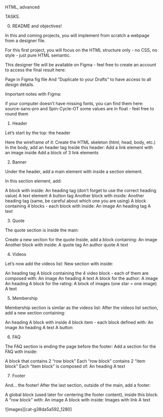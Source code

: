 HTML, advanced

TASKS.

0. README and objectives!

In this and coming projects, you will implement from scratch a webpage from a designer file.

For this first project, you will focus on the HTML structure only - no CSS, no style - just pure HTML semantic.

This designer file will be available on Figma - feel free to create an account to access the final result here:

Page in Figma
fig file
And “Duplicate to your Drafts” to have access to all design details.

Important notes with Figma:

if your computer doesn’t have missing fonts, you can find them here: source-sans-pro and Spin-Cycle-OT
some values are in float - feel free to round them

1. Header

Let’s start by the top: the header

Here the wireframe of it:
Create the HTML skeleton (html, head, body, etc.)
In the body, add an header tag
Inside this header:
Add a link element with an image inside
Add a block of 3 link elements

2. Banner

Under the header, add a main element with inside a section element.

In this section element, add:

A block with inside:
An heading tag (don’t forget to use the correct heading value)
A text element
A button tag
Another block with inside:
Another heading tag (same, be careful about which one you are using)
A block containing 4 blocks - each block with inside:
An image
An heading tag
A text

3. Quote

The quote section is inside the main:

Create a new section for the quote
Inside, add a block containing:
An image
Another block with inside:
A quote tag
An author quote
A text

4. Videos

Let’s now add the videos list:
New section with inside:

An heading tag
A block containing the 4 video block - each of them are composed with:
An image
An heading
A text
A block for the author:
A image
An heading
A block for the rating:
A block of images (one star = one image)
A text

5. Membership

Membership section is similar as the videos list:
After the videos list section, add a new section containing:

An heading
A block with inside 4 block item - each block defined with:
An image
An heading
A text
A button

6. FAQ

The FAQ section is ending the page before the footer:
Add a section for the FAQ with inside:

A block that contains 2 “row block”
Each “row block” contains 2 “item block”
Each “item block” is composed of:
An heading
A text

7. Footer

And… the footer!
After the last section, outside of the main, add a footer:

A global block (used later for centering the footer content), inside this block:
A “row block” with:
An image
A block with inside:
Images with link
A text

![images][cat-g38da5a592_1280]